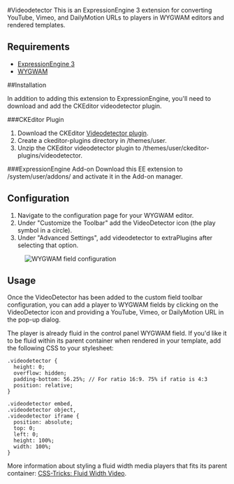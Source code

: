 #Videodetector
This is an ExpressionEngine 3 extension for converting YouTube, Vimeo, and DailyMotion URLs to players in WYGWAM editors and rendered templates.

## Requirements
 - [ExpressionEngine 3](https://ellislab.com/expressionengine)
 - [WYGWAM](https://devot-ee.com/add-ons/wygwam)

##Installation

In addition to adding this extension to ExpressionEngine, you'll need to download and add the CKEditor videodetector plugin.

###CKEditor Plugin
1. Download the CKEditor [Videodetector plugin](http://ckeditor.com/addon/videodetector).
2. Create a ckeditor-plugins directory in /themes/user.
3. Unzip the CKEditor videodetector plugin to /themes/user/ckeditor-plugins/videodetector. 

###ExpressionEngine Add-on
Download this EE extension to /system/user/addons/ and activate it in the Add-on manager.

## Configuration
1. Navigate to the configuration page for your WYGWAM editor.
2. Under "Customize the Toolbar" add the VideoDetector icon (the play symbol in a circle).
3. Under "Advanced Settings", add videodetector to extraPlugins after selecting that option.

<figure>
	<img src="http://panchesco.com/media/mywygwam-videodetector-config.png" alt="WYGWAM field configuration">
</figure>

## Usage
Once the VideoDetector has been added to the custom field toolbar configuration, you can add a player to WYGWAM fields by clicking on the VideoDetector icon and providing a YouTube, Vimeo, or DailyMotion URL in the pop-up dialog.

The player is already fluid in the control panel WYGWAM field. If you'd like it to be fluid within its parent container when rendered in your template, add the following CSS to your stylesheet: 
```
.videodetector {
  height: 0;
  overflow: hidden;
  padding-bottom: 56.25%; // For ratio 16:9. 75% if ratio is 4:3
  position: relative;
}

.videodetector embed,
.videodetector object,
.videodetector iframe {
  position: absolute;
  top: 0;
  left: 0;
  height: 100%;
  width: 100%;
}
```

More information about styling a fluid width media players that fits its parent container: [CSS-Tricks: Fluid Width Video](https://css-tricks.com/NetMag/FluidWidthVideo/Article-FluidWidthVideo.php).







